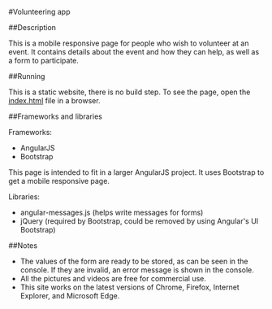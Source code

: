 #Volunteering app

##Description

This is a mobile responsive page for people who wish to volunteer at an event. It contains details about the event and how they can help, as well as a form to participate.

##Running

This is a static website, there is no build step. To see the page, open the [index.html](https://pmenage.github.io/volunteering-app/) file in a browser.

##Frameworks and libraries

Frameworks:
- AngularJS
- Bootstrap

This page is intended to fit in a larger AngularJS project. It uses Bootstrap to get a mobile responsive page.

Libraries:
- angular-messages.js (helps write messages for forms)
- jQuery (required by Bootstrap, could be removed by using Angular's UI Bootstrap)

##Notes

- The values of the form are ready to be stored, as can be seen in the console. If they are invalid, an error message is shown in the console.
- All the pictures and videos are free for commercial use.
- This site works on the latest versions of Chrome, Firefox, Internet Explorer, and Microsoft Edge.